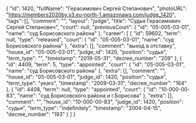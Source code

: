{
    "id": 1420,
    "fullName": "Герасимович Сергей Степанович",
    "photoURL": "https://members2020by.s3.eu-north-1.amazonaws.com/judge_1420",
    "tags": [],
    "comment": "",
    "layout": "judge",
    "title": "Судья Герасимович Сергей Степанович",
    "court": null,
    "previousCourt": {
        "id": "05-005-03-01",
        "name": "суд Борисовского района"
    },
    "career": [
        {
            "id": 59602,
            "term": null,
            "type": "released",
            "court": {
                "id": "05-005-03-01",
                "name": "суд Борисовского района"
            },
            "extra": [],
            "comment": "выход в отставку",
            "house_id": "05-005-03-01",
            "judge_id": 1420,
            "position": "судья",
            "term_type": "",
            "timestamp": "2019-05-31",
            "decree_number": "209"
        },
        {
            "id": 4409,
            "term": 5,
            "type": "appointed",
            "court": {
                "id": "05-005-03-01",
                "name": "суд Борисовского района"
            },
            "extra": [],
            "comment": "",
            "house_id": "05-005-03-01",
            "judge_id": 1420,
            "position": "судья",
            "term_type": "years",
            "timestamp": "2009-03-31",
            "decree_number": "164"
        },
        {
            "id": 4408,
            "term": null,
            "type": "appointed",
            "court": {
                "id": "10-000-00-83",
                "name": "суд Борисовского района и г.Борисова"
            },
            "extra": [],
            "comment": "",
            "house_id": "10-000-00-83",
            "judge_id": 1420,
            "position": "судья",
            "term_type": "indefinitely",
            "timestamp": "2004-04-15",
            "decree_number": "193"
        }
    ]
}